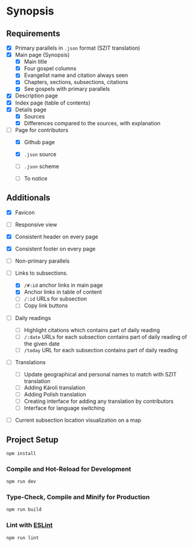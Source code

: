 # Synopsis

## Requirements
- [x] Primary parallels in `.json` format (SZIT translation)
- [x] Main page (Synopsis)
    - [x] Main title
    - [x] Four gospel columns
    - [x] Evangelist name and citation always seen
    - [x] Chapters, sections, subsections, citations
    - [x] See gospels with primary parallels
- [x] Description page
- [x] Index page (table of contents)
- [x] Details page
    - [x] Sources
    - [x] Differences compared to the sources, with explanation
- [ ] Page for contributors
    - [x] Github page
    - [x] `.json` source
    - [ ] `.json` scheme
    - [ ] To notice 


## Additionals

- [x] Favicon
- [ ] Responsive view
- [x] Consistent header on every page
- [x] Consistent footer on every page
- [ ] Non-primary parallels
- [ ] Links to subsections.
    - [x] `/#:id` anchor links in main page
    - [x] Anchor links in table of content
    - [ ] `/:id` URLs for subsection
    - [ ] Copy link buttons
- [ ] Daily readings
    - [ ] Highlight citations which contains part of daily reading
    - [ ] `/:date` URLs for each subsection contains part of daily reading of the given date
    - [ ] `/today` URL for each subsection contains part of daily reading
- [ ] Translations
    - [ ] Update geographical and personal names to match with SZIT translation
    - [ ] Adding Károli translation
    - [ ] Adding Polish translation
    - [ ] Creating interface for adding any translation by contributors
    - [ ] Interface for language switching
- [ ] Current subsection location visualization on a map



## Project Setup

```sh
npm install
```

### Compile and Hot-Reload for Development

```sh
npm run dev
```

### Type-Check, Compile and Minify for Production

```sh
npm run build
```

### Lint with [ESLint](https://eslint.org/)

```sh
npm run lint
```
